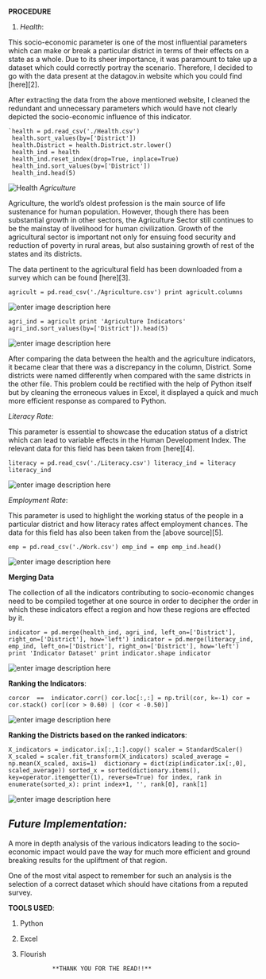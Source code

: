 **PROCEDURE**

1. *Health*: 

This socio-economic parameter is one of the most influential parameters which can make or break a particular district in terms of their effects on a state as a whole. Due to its sheer importance, it was paramount to take up a dataset which could correctly portray the scenario. 
Therefore, I decided to go with the data present at the datagov.in website which you could find [here][2].

After extracting the data from the above mentioned website, I cleaned the redundant and unnecessary parameters which would have not clearly depicted the socio-economic influence of this indicator.  

	`health = pd.read_csv('./Health.csv')   
	 health.sort_values(by=['District'])
	 health.District = health.District.str.lower()
	 health_ind = health
	 health_ind.reset_index(drop=True, inplace=True)
	 health_ind.sort_values(by=['District'])
	 health_ind.head(5)
	
	
![Health ](https://lh3.googleusercontent.com/ocIajF__PqCfEGZXKjtl_Zpje22mFlQUzDQ8m0xy1rxQ2nTrfyIdeGjuwsttQ1W240nPH_UNvhF-=s0 "Health")
*Agriculture*

Agriculture, the world’s oldest profession is the main source of life sustenance for human population. However, though there has been substantial growth in other sectors, the Agriculture Sector still continues to be the mainstay of livelihood for human civilization. Growth of the agricultural sector is important not only for ensuing food security and reduction of poverty in rural areas, but also sustaining growth of rest of the states and its districts. 

The data pertinent to the agricultural field has been downloaded from a survey which can be found [here][3]. 

`agricult = pd.read_csv('./Agriculture.csv')
print agricult.columns`

![enter image description here](https://lh3.googleusercontent.com/XVUqxqTnq_sps98x9WcdHr0J5rcgZK4og4aXF7LBr567JqhNghR58FcInjAZFFcxuCQEPkk17XMn=s0 "agri1.PNG")


`agri_ind = agricult
print 'Agriculture Indicators'
agri_ind.sort_values(by=['District']).head(5)`

![enter image description here](https://lh3.googleusercontent.com/8AnEnv2OC76edrsQRHhbpvb7fk5GbU0ftlRthRhX_Mxq2VgK6ivKNOzq45zJ2mnpSIxFHSHlavzw=s0 "agri2.PNG")

After comparing the data between the health and the agriculture indicators, it became clear that there was a discrepancy in the column, District. Some districts were named differently when compared with the same districts in the other file. This problem could be rectified with the help of Python itself but by cleaning the erroneous values in Excel, it displayed a quick and much more efficient response as compared to Python.


*Literacy Rate:*

This parameter is essential to showcase the education status of a district which can lead to variable effects in the Human Development Index.
The relevant data for this field has been taken from [here][4].

`literacy = pd.read_csv('./Literacy.csv')
literacy_ind = literacy
literacy_ind`

![enter image description here](https://lh3.googleusercontent.com/tCjEirTcoY3FcqkG5pfgYtwhP2cRXUfwHJ00Ss1s7K06cSAoDYUJi2bbtBDMxYrF39xiqekNlrY0=s0 "literacy.PNG")

*Employment Rate*:

This parameter is used to highlight the working status of the people in a particular district and how literacy rates affect employment chances.
The data for this field has also been taken from the [above source][5].

`emp = pd.read_csv('./Work.csv')
emp_ind = emp
emp_ind.head()`

![enter image description here](https://lh3.googleusercontent.com/s2rrLcBSJLwKb7jIxhKS4InBsm_Q0DipyvsZwAW_IziZY96RXdkTFY1ASyUWxXveHteoYHcjnU4l=s0 "emp.PNG")

**Merging Data**

The collection of all the indicators contributing to socio-economic changes need to be compiled together at one source in order to decipher the order in which these indicators effect a region and how these regions are effected by it. 

`indicator = pd.merge(health_ind, agri_ind, left_on=['District'], right_on=['District'], how='left')
indicator = pd.merge(literacy_ind, emp_ind, left_on=['District'], right_on=['District'],
how='left')
print 'Indicator Dataset'
print indicator.shape
indicator`

![enter image description here](https://lh3.googleusercontent.com/_yFAKQlBe6WJKyEukvEQvE9d6Ad2nGb_25errd4uCDTx7ha-q6iWO_b9YHDLuMLRO4pnjbAi8FBo=s0 "merge.PNG")

**Ranking the Indicators**:

`corcor  ==  indicator.corr()
cor.loc[:,:] = np.tril(cor, k=-1)
cor = cor.stack()
cor[(cor > 0.60) | (cor < -0.50)]`

![enter image description here](https://lh3.googleusercontent.com/JYMeA9Ka01FvOIxWZ7JPcfcm7mZsjFzdeivvADd91BrS4L8jtRjvaV0MAlZC4kBdSQv3Nm2X42W7=s0 "Indicator.PNG")

**Ranking the Districts based on the ranked indicators**:

`X_indicators = indicator.ix[:,1:].copy()
scaler = StandardScaler()
X_scaled = scaler.fit_transform(X_indicators)
scaled_average = np.mean(X_scaled, axis=1) 
dictionary = dict(zip(indicator.ix[:,0], scaled_average))
sorted_x = sorted(dictionary.items(), key=operator.itemgetter(1), reverse=True)
for index, rank in enumerate(sorted_x):
    print index+1, '', rank[0], rank[1]`

![enter image description here](https://lh3.googleusercontent.com/sTL2VUBR2QAZvOJ-k-VxwzxcK7tqyZxzHK39rYx8MgfnGR25fd2dq3DA241P0S0ih3cBPZ_gSiLi=s0 "rank.PNG")


*Future Implementation:*
----------------------------------------

A more in depth analysis of the various indicators leading to the socio-economic impact would pave the way for much more efficient and ground breaking results for the upliftment of that region. 

One of the most vital aspect to remember for such an analysis is the selection of a correct dataset which should have citations from a reputed survey.



**TOOLS USED**:
1. Python
2. Excel
3. Flourish

				**THANK YOU FOR THE READ!!**
